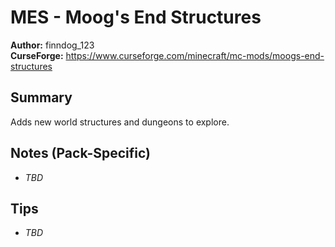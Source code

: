 # MES - Moog's End Structures

**Author:** finndog_123  
**CurseForge:** https://www.curseforge.com/minecraft/mc-mods/moogs-end-structures

## Summary
Adds new world structures and dungeons to explore.

## Notes (Pack-Specific)
- _TBD_

## Tips
- _TBD_

